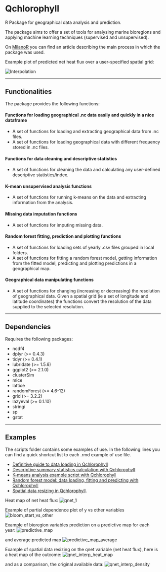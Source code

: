 # Qchlorophyll

R Package for geographical data analysis and prediction.

The package aims to offer a set of tools for analysing marine bioregions and applying machine learning techniques (supervised and unsupervised).

On [MilanoR](http://www.milanor.net/blog/r-satellite-data-to-identify-marine-bioregions/) you can find an article describing the main process in which the package was used.

Example plot of predicted net heat flux over a user-specified spatial grid:

![Interpolation](https://cloud.githubusercontent.com/assets/13961654/23580417/bcd0d03e-0101-11e7-83da-cc78d9326852.jpeg)

---

## Functionalities
The package provides the following functions:

####  Functions for loading geographical .nc data easily and quickly in a nice dataframe

- A set of functions for loading and extracting geographical data from .nc files.
- A set of functions for loading geographical data with different frequency stored in .nc files.

#### Functions for data cleaning and descriptive statistics

- A set of functions for cleaning the data and calculating any user-defined descriptive statistics/index.

#### K-mean unsupervised analysis functions

- A set of functions for running k-means on the data and extracting information from the analysis.

#### Missing data imputation functions

- A set of functions for imputing missing data. 

#### Random forest fitting, prediction and plotting functions

- A set of functions for loading sets of yearly .csv files grouped in local folders.
- A set of functions for fitting a random forest model, getting information from the fitted model, predicting and plotting predictions in a geographical map.

#### Geographical data manipulating functions

- A set of functions for changing (increasing or decreasing) the resolution of geographical data. Given a spatial grid (ie a set of longitude and latitude coordinates) the functions convert the resolution of the data supplied to the selected resolution.

---

## Dependencies
Requires the following packages:

- ncdf4
- dplyr (>= 0.4.3)
- tidyr (>= 0.4.1)
- lubridate (>= 1.5.6)
- ggplot2 (>= 2.1.0)
- clusterSim
- mice
- lattice
- randomForest (>= 4.6-12)
- grid (>= 3.2.2)
- lazyeval (>= 0.1.10)
- stringi
- sp
- gstat

 
 ---
 
## Examples
The scripts folder contains some examples of use. In the following lines you can find a quick shortcut list to each .rmd example of use file.

- [Definitive guide to data loading in Qchlorophyll](https://github.com/pegoraro/qchlorophyll/blob/master/scripts/script-esempio-caricamento-dati-definitivo.rmd)
- [Descriptive summary statistics calculation with Qchlorophyll](https://github.com/pegoraro/qchlorophyll/blob/master/scripts/script-esempio-calcolo-statistiche.R)
- [K-means analysis example script with Qchlorophyll](https://github.com/pegoraro/qchlorophyll/blob/master/scripts/script-esempio-kmeans.R)
- [Random forest model: data loading, fitting and predicting with Qchlorophyll](https://github.com/pegoraro/qchlorophyll/blob/master/scripts/script-esempio-rf-presentazione_def.rmd)
- [Spatial data resizing in Qchlorophyll](https://github.com/pegoraro/qchlorophyll/blob/master/scripts/script-esempio-aumento-risoluzione.rmd).

Heat map of net heat flux:
![qnet_1](https://cloud.githubusercontent.com/assets/13961654/23580388/361ecadc-0101-11e7-9ee0-068ec40016f5.jpeg)

Example of partial dependence plot of y vs other variables
![bloom_start_vs_other](https://cloud.githubusercontent.com/assets/13961654/23548632/ba64a220-0008-11e7-9a6d-73b4f20b4a97.png)

Example of bioregion variables prediction on a predictive map for each year:
![predictive_map](https://cloud.githubusercontent.com/assets/13961654/23548646/c47bdcce-0008-11e7-9158-6c63e56321c7.png)

and average predicted map
![predictive_map_average](https://cloud.githubusercontent.com/assets/13961654/23548639/c08111fc-0008-11e7-9e94-8c860e5ec2d7.png)

Example of spatial data resizing on the qnet variable (net heat flux), here is a heat map of the outcome:
![qnet_interp_heat_map](https://cloud.githubusercontent.com/assets/13961654/23580417/bcd0d03e-0101-11e7-83da-cc78d9326852.jpeg)

and as a comparison, the original available data:
![qnet_interp_density](https://cloud.githubusercontent.com/assets/13961654/23580419/c075be16-0101-11e7-9afd-9f1b9422f5e2.jpeg)
